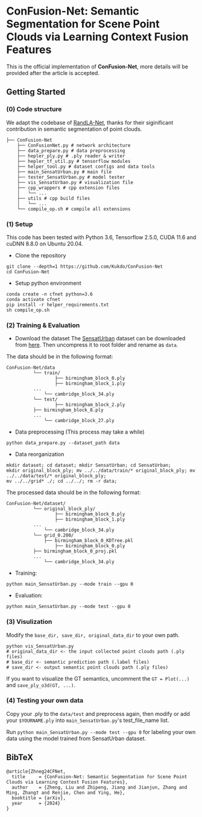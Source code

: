 # ConFusion-Net: Semantic Segmentation for Scene Point Clouds via Learning Context Fusion Features

This is the official implementation of **ConFusion-Net**, more details will be provided after the article is accepted. 

## Getting Started
### (0) Code structure
We adapt the codebase of [RandLA-Net](https://github.com/QingyongHu/RandLA-Net), thanks for their siginificant contribution in semantic segmentation of point clouds.

```
├── ConFusion-Net
    ├── ConFusionNet.py # network architecture
    ├── data_prepare.py # data preprocessing
    ├── hepler_ply.py # .ply reader & writer
    ├── hepler_tf_util.py # tensorflow modules
    ├── helper_tool.py # dataset configs and data tools
    ├── main_SensatUrban.py # main file
    ├── tester_SensatUrban.py # model tester
    ├── vis_SensatUrban.py # visualization file
    ├── cpp_wrappers # cpp extension files
    │   └── ...
    ├── utils # cpp build files
    │   └── ...
    └── compile_op.sh # compile all extensions
```

### (1) Setup
This code has been tested with Python 3.6, Tensorflow 2.5.0, CUDA 11.6 and cuDNN 8.8.0 on Ubuntu 20.04.
 
- Clone the repository 
```
git clone --depth=1 https://github.com/Kukdo/ConFusion-Net
cd ConFusion-Net
```

- Setup python environment
```
conda create -n cfnet python=3.6
conda activate cfnet
pip install -r helper_requirements.txt
sh compile_op.sh
```

### (2) Training & Evaluation
- Download the dataset
The [SensatUrban](http://arxiv.org/abs/2009.03137) dataset can be downloaded from [here](https://forms.gle/m4HJiqZxnq8rmjc8A). Then uncompress it to root folder and rename as `data`.

The data should be in the following format:
```
ConFusion-Net/data
          └── train/
                  ├── birmingham_block_0.ply
                  ├── birmingham_block_1.ply 
		  ...
	    	  └── cambridge_block_34.ply 
          └── test/
                  ├── birmingham_block_2.ply
		  ├── birmingham_block_8.ply
		  ...
	    	  └── cambridge_block_27.ply 
```

- Data preprocessing (This process may take a while)
```
python data_prepare.py --dataset_path data
```

- Data reorganization
```
mkdir dataset; cd dataset; mkdir SensatUrban; cd SensatUrban;
mkdir original_block_ply; mv ../../data/train/* original_block_ply; mv ../../data/test/* original_block_ply;
mv ../../grid* ./; cd ../../; rm -r data;
```

The processed data should be in the following format:
```
ConFusion-Net/dataset/
          └── original_block_ply/
                  ├── birmingham_block_0.ply
                  ├── birmingham_block_1.ply 
		  ...
	    	  └── cambridge_block_34.ply 
          └── grid_0.200/
	     	  ├── birmingham_block_0_KDTree.pkl
                  ├── birmingham_block_0.ply
		  ├── birmingham_block_0_proj.pkl 
		  ...
	    	  └── cambridge_block_34.ply 
```

- Training: 
```
python main_SensatUrban.py --mode train --gpu 0 
```

- Evaluation:
```
python main_SensatUrban.py --mode test --gpu 0 
```

### (3) Visulization
Modify the `base_dir, save_dir, original_data_dir` to your own path.
```
python vis_SensatUrban.py
# original_data_dir <- the input collected point clouds path (.ply files)
# base_dir <- semantic prediction path (.label files)
# save_dir <- output semantic point clouds path (.ply files)
```
If you want to visualize the GT semantics, uncomment the `GT = Plot(...)` and `save_ply_o3d(GT, ...)`.

### (4) Testing your own data
Copy your .ply to the `data/test` and preprocess again, then modify or add your `$YOURNAME.ply` into `main_SensatUrban.py`'s test_file_name list.

Run `python main_SensatUrban.py --mode test --gpu 0` for labeling your own data using the model trained from SensatUrban dataset.

## BibTeX
```
@article{Zhneg24CFNet,
  title     = {ConFusion-Net: Semantic Segmentation for Scene Point Clouds via Learning Context Fusion Features},
  author    = {Zheng, Liu and Zhipeng, Jiang and Jianjun, Zhang and Ming, Zhang† and Renjie, Chen and Ying, He},
  booktitle = {arXiv},
  year      = {2024}
}
```
